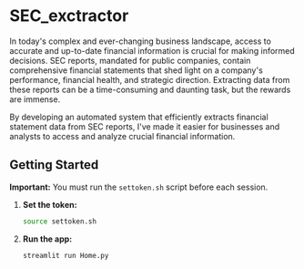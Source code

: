 # SEC_exctractor

>
   In today's complex and ever-changing business landscape, access to accurate and up-to-date financial information is crucial for making informed decisions. SEC reports, mandated for public companies, contain comprehensive financial statements that shed light on a company's performance, financial health, and strategic direction. Extracting data from these reports can be a time-consuming and daunting task, but the rewards are immense.
   
>
   By developing an automated system that efficiently extracts financial statement data from SEC reports, I've made it easier for businesses and analysts to access and analyze crucial financial information.

## Getting Started

**Important:** You must run the `settoken.sh` script before each session.

1.  **Set the token:**
    ```bash
    source settoken.sh
    ```
2.  **Run the app:**
    ```bash
    streamlit run Home.py
    ```
